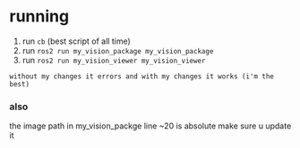 # running

1. run `cb` (best script of all time)
2. run `ros2 run my_vision_package my_vision_package`
3. run `ros2 run my_vision_viewer my_vision_viewer`

```
without my changes it errors and with my changes it works (i'm the best)
```

### also

the image path in my_vision_packge line ~20 is absolute make sure u update it
